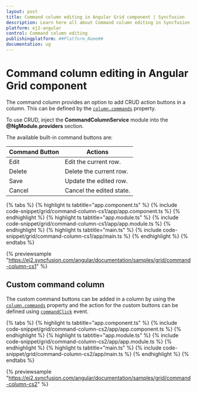 ```yaml
---
layout: post
title: Command column editing in Angular Grid component | Syncfusion
description: Learn here all about Command column editing in Syncfusion ##Platform_Name## Grid component of Syncfusion Essential JS 2 and more.
platform: ej2-angular
control: Command column editing 
publishingplatform: ##Platform_Name##
documentation: ug
---
```


# Command column editing in Angular Grid component

The command column provides an option to add CRUD action buttons in a column. This can be defined by the
[`column.commands`](https://ej2.syncfusion.com/angular/documentation/api/grid/column/#commands) property.

To use CRUD, inject the **CommandColumnService** module into the **@NgModule.providers** section.

The available built-in command buttons are:

| Command Button | Actions |
|----------------|---------|
| Edit | Edit the current row.|
| Delete | Delete the current row.|
| Save | Update the edited row.|
| Cancel | Cancel the edited state. |

{% tabs %}
{% highlight ts tabtitle="app.component.ts" %}
{% include code-snippet/grid/command-column-cs1/app/app.component.ts %}
{% endhighlight %}
{% highlight ts tabtitle="app.module.ts" %}
{% include code-snippet/grid/command-column-cs1/app/app.module.ts %}
{% endhighlight %}
{% highlight ts tabtitle="main.ts" %}
{% include code-snippet/grid/command-column-cs1/app/main.ts %}
{% endhighlight %}
{% endtabs %}
  
{% previewsample "https://ej2.syncfusion.com/angular/documentation/samples/grid/command-column-cs1" %}

## Custom command column

 The custom command buttons can be added in a column by using the [`column.commands`](https://ej2.syncfusion.com/angular/documentation/api/grid/column/#commands) property and
the action for the custom buttons can be defined using [`commandClick`](https://ej2.syncfusion.com/angular/documentation/api/grid/#commandClick) event.

{% tabs %}
{% highlight ts tabtitle="app.component.ts" %}
{% include code-snippet/grid/command-column-cs2/app/app.component.ts %}
{% endhighlight %}
{% highlight ts tabtitle="app.module.ts" %}
{% include code-snippet/grid/command-column-cs2/app/app.module.ts %}
{% endhighlight %}
{% highlight ts tabtitle="main.ts" %}
{% include code-snippet/grid/command-column-cs2/app/main.ts %}
{% endhighlight %}
{% endtabs %}
  
{% previewsample "https://ej2.syncfusion.com/angular/documentation/samples/grid/command-column-cs2" %}